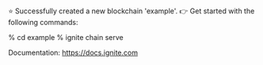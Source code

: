 ⭐️ Successfully created a new blockchain 'example'.
👉 Get started with the following commands:

 % cd example
 % ignite chain serve

Documentation: https://docs.ignite.com

